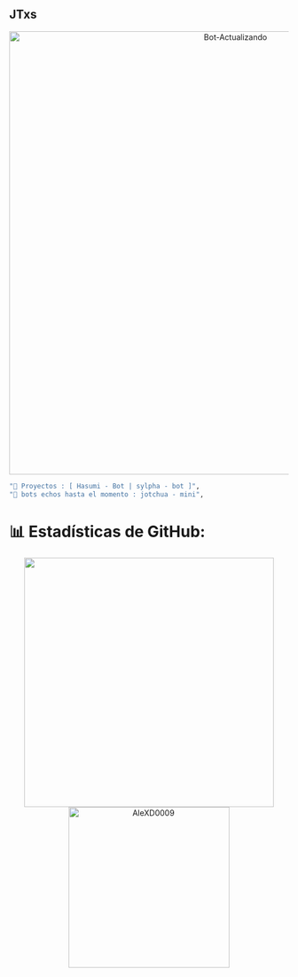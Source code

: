 ## JTxs
<p align="center">
<img src="https://telegra.ph/file/1e79adfb814a15ff6d473.jpg" alt="Bot-Actualizando" width="800"/>
</p>
 

```bash
"📌 Proyectos : [ Hasumi - Bot | sylpha - bot ]",
"🤖 bots echos hasta el momento : jotchua - mini",
```


# 📊 Estadísticas de GitHub:
</div>
<div align="center">
<a href="https://github.com/AleXD0009/">
<img src="https://github-readme-stats.vercel.app/api?username=AleXD0009&include_all_commits=true&count_private=true&show_icons=true&line_height=20&title_color=C372F2&icon_color=EE6FF4&text_color=D3D3D3&bg_color=0,000000,130F40&locale=es" width="450"/>
  <img src="https://github-readme-stats.vercel.app/api/top-langs?username=AleXD0009&show_icons=true&locale=es&layout=compact&line_height=20&title_color=C372F2&icon_color=EE6FF4&text_color=D3D3D3&bg_color=0,000000,130F40" width="290"  alt="AleXD0009"/>
<br><br>
</a>
  


